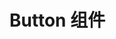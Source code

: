 <script setup>
import demo1 from './demo-1.vue'
</script>

# Button 组件

<preview compName="button" demoName="demo-1">
<demo1></demo1>
</preview>
